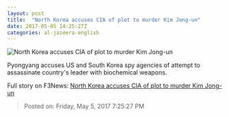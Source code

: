 ```yaml
---
layout: post
title:  "North Korea accuses CIA of plot to murder Kim Jong-un"
date: 2017-05-05 14:25:27Z
categories: al-jazeera-english
---
```


![North Korea accuses CIA of plot to murder Kim Jong-un](http://www.aljazeera.com/mritems/Images/2017/5/2/d3c375106b72440283a4a95e5e916900_18.jpg)

Pyongyang accuses US and South Korea spy agencies of attempt to assassinate country's leader with biochemical weapons.


Full story on F3News: [North Korea accuses CIA of plot to murder Kim Jong-un](http://www.f3nws.com/n/EV3MRF)

> Posted on: Friday, May 5, 2017 7:25:27 PM
